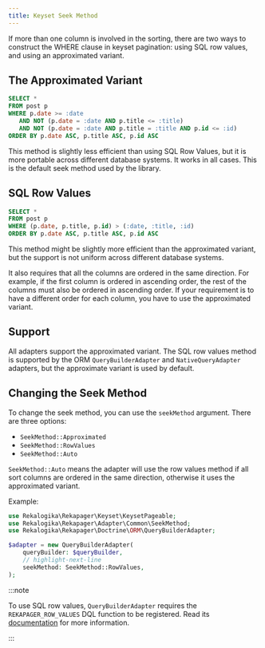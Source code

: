 ```yaml
---
title: Keyset Seek Method
---
```


If more than one column is involved in the sorting, there are two ways to
construct the WHERE clause in keyset pagination: using SQL row values, and using
an approximated variant.

## The Approximated Variant

```sql
SELECT *
FROM post p
WHERE p.date >= :date
   AND NOT (p.date = :date AND p.title <= :title)
   AND NOT (p.date = :date AND p.title = :title AND p.id <= :id)
ORDER BY p.date ASC, p.title ASC, p.id ASC
```

This method is slightly less efficient than using SQL Row Values, but it is more
portable across different database systems. It works in all cases. This is the
default seek method used by the library.

## SQL Row Values

```sql
SELECT *
FROM post p
WHERE (p.date, p.title, p.id) > (:date, :title, :id)
ORDER BY p.date ASC, p.title ASC, p.id ASC
```

This method might be slightly more efficient than the approximated variant, but
the support is not uniform across different database systems.

It also requires that all the columns are ordered in the same direction. For
example, if the first column is ordered in ascending order, the rest of the
columns must also be ordered in ascending order. If your requirement is to have
a different order for each column, you have to use the approximated variant.

## Support

All adapters support the approximated variant. The SQL row values method is
supported by the ORM `QueryBuilderAdapter` and `NativeQueryAdapter` adapters,
but the approximate variant is used by default.

## Changing the Seek Method

To change the seek method, you can use the `seekMethod` argument. There are
three options:

* `SeekMethod::Approximated`
* `SeekMethod::RowValues`
* `SeekMethod::Auto`

`SeekMethod::Auto` means the adapter will use the row values method if all sort
columns are ordered in the same direction, otherwise it uses the approximated
variant.

Example:

```php
use Rekalogika\Rekapager\Keyset\KeysetPageable;
use Rekalogika\Rekapager\Adapter\Common\SeekMethod;
use Rekalogika\Rekapager\Doctrine\ORM\QueryBuilderAdapter;

$adapter = new QueryBuilderAdapter(
    queryBuilder: $queryBuilder,
    // highlight-next-line
    seekMethod: SeekMethod::RowValues,
);
```

:::note

To use SQL row values, `QueryBuilderAdapter` requires the `REKAPAGER_ROW_VALUES`
DQL function to be registered. Read its
[documentation](02-adapters/01-doctrine-orm-querybuilder.md) for more
information.

:::